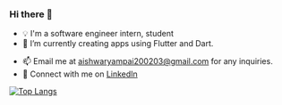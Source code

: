 ### Hi there 👋

- 💡 I'm a software engineer intern, student
- 🔭 I’m currently creating apps using Flutter and Dart.
<!-- - ✍️ Check out my [Medium](https://medium.com/@aishwaryampai200203) profile where I write some articles. -->
- 📫 Email me at aishwaryampai200203@gmail.com for any inquiries.
- 🐧 Connect with me on [LinkedIn](https://www.linkedin.com/in/aishwarya-pai-b393ab174/)

[![Top Langs](https://github-readme-stats.vercel.app/api/top-langs/?username=AishwaryaPai20&theme=radical)](https://github.com/AishwaryaPai20/github-readme-stats)

